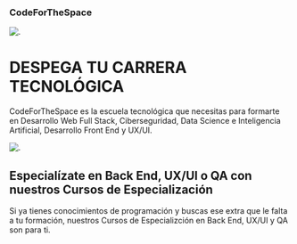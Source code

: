 ### CodeForTheSpace

![.](d/Portafolio/CODESPACE/GIT/CodeForTheSpace/imagen1.jpg)

# DESPEGA TU CARRERA TECNOLÓGICA

CodeForTheSpace es la escuela tecnológica que necesitas para formarte en Desarrollo Web Full Stack, Ciberseguridad, Data Science e Inteligencia Artificial, Desarrollo Front End y UX/UI.

![.](d/Portafolio/CODESPACE/GIT/CodeForTheSpace/imagen2.jpg)

## Especialízate en Back End, UX/UI o QA con nuestros Cursos de Especialización

Si ya tienes conocimientos de programación y buscas ese extra que le falta a tu formación, nuestros Cursos de Especializción en Back End, UX/UI y QA son para ti.
